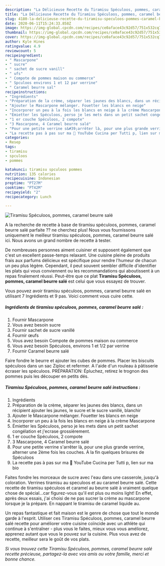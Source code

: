 ```yaml
---
description: "La Délicieuse Recette du Tiramisu Spéculoos, pommes, caramel beurre salé"
title: "La Délicieuse Recette du Tiramisu Spéculoos, pommes, caramel beurre salé"
slug: 4180-la-delicieuse-recette-du-tiramisu-speculoos-pommes-caramel-beurre-sale
date: 2020-06-11T15:24:33.858Z
image: https://img-global.cpcdn.com/recipes/ce0aface43c92d57/751x532cq70/tiramisu-speculoos-pommes-caramel-beurre-sale-photo-principale-de-la-recette.jpg
thumbnail: https://img-global.cpcdn.com/recipes/ce0aface43c92d57/751x532cq70/tiramisu-speculoos-pommes-caramel-beurre-sale-photo-principale-de-la-recette.jpg
cover: https://img-global.cpcdn.com/recipes/ce0aface43c92d57/751x532cq70/tiramisu-speculoos-pommes-caramel-beurre-sale-photo-principale-de-la-recette.jpg
author: Kyle Hines
ratingvalue: 4.9
reviewcount: 5
recipeingredient:
- " Mascarpone"
- " sucre"
- " sachet de sucre vanill"
- " ufs"
- " Compote de pommes maison ou commerce"
- " Spculoos environs 1 et 12 par verrine"
- " Caramel beurre sal"
recipeinstructions:
- "Ingrédients"
- "Préparation de la crème, séparer les jaunes des blancs, dans un récipient ajouter les jaunes, le sucre et le sucre vanillé, blanchir"
- "Ajouter le Mascarpone mélanger. Fouetter les blancs en neige"
- "Incorporer un peu à la fois les blancs en neige à la crème Mascarpone"
- "Émietter les Spéculoos, perso je les mets dans un petit sachet congélation et j&#39;ecrase grossièrement."
- "1 er couche Spéculoos, 2 compote"
- "3 Mascarpone, 4 Caramel beurre salé"
- "Pour une petite verrine s&#39;arrêter là, pour une plus grande verrine, alterner une 2ème fois les couches. À la fin quelques brisures de Spéculoos"
- "La recette pas à pas sur ma 🔗 YouTube Cucina per Tutti p, lien sur ma bio"
categories:
- Resep
tags:
- tiramisu
- spculoos
- pommes

katakunci: tiramisu spculoos pommes 
nutrition: 135 calories
recipecuisine: Indonesian
preptime: "PT27M"
cooktime: "PT42M"
recipeyield: "2"
recipecategory: Lunch

---
```



![Tiramisu Spéculoos, pommes, caramel beurre salé](https://img-global.cpcdn.com/recipes/ce0aface43c92d57/751x532cq70/tiramisu-speculoos-pommes-caramel-beurre-sale-photo-principale-de-la-recette.jpg)

A la recherche de recette à base de tiramisu spéculoos, pommes, caramel beurre salé parfaite ?? ne cherchez plus! Nous vous fournissons uniquement le meilleur tiramisu spéculoos, pommes, caramel beurre salé ici. Nous avons un grand nombre de recette à tester.

De nombreuses personnes aiment cuisiner et supposent également que c'est un excellent passe-temps relaxant. Une cuisine pleine de produits frais aux parfums délicieux est spécifique pour rendre l'humeur de chacun un peu plus légère. Cependant, il peut souvent sembler difficile d'identifier les plats qui vous conviennent ou les recommandations qui aboutissent à un repas finalement réussi. Peut-être que ce plat <strong> Tiramisu Spéculoos, pommes, caramel beurre salé </strong> est celui que vous essayez de trouver.

<!--inarticleads1-->

Vous pouvez avoir tiramisu spéculoos, pommes, caramel beurre salé en utilisant 7 Ingrédients et 9 pas. Voici comment vous cuire cette.

##### Ingrédients de tiramisu spéculoos, pommes, caramel beurre salé :

1. Fournir  Mascarpone
1. Vous avez besoin  sucre
1. Fournir  sachet de sucre vanillé
1. Fournir  œufs
1. Vous avez besoin  Compote de pommes maison ou commerce
1. Vous avez besoin  Spéculoos, environs 1 et 1/2 par verrine
1. Fournir  Caramel beurre salé


Faire fondre le beurre et ajouter les cubes de pommes. Placer les biscuits spéculoos dans un sac Ziploc et refermer. A l&#39;aide d&#39;un rouleau à pâtisserie écraser les spéculoos. PRÉPARATION: Épluchez, retirez le trognon des pommes puis les découper en petits dés. 

<!--inarticleads2-->

##### Tiramisu Spéculoos, pommes, caramel beurre salé instructions :

1. Ingrédients
1. Préparation de la crème, séparer les jaunes des blancs, dans un récipient ajouter les jaunes, le sucre et le sucre vanillé, blanchir
1. Ajouter le Mascarpone mélanger. Fouetter les blancs en neige
1. Incorporer un peu à la fois les blancs en neige à la crème Mascarpone
1. Émietter les Spéculoos, perso je les mets dans un petit sachet congélation et j&#39;ecrase grossièrement.
1. 1 er couche Spéculoos, 2 compote
1. 3 Mascarpone, 4 Caramel beurre salé
1. Pour une petite verrine s&#39;arrêter là, pour une plus grande verrine, alterner une 2ème fois les couches. À la fin quelques brisures de Spéculoos
1. La recette pas à pas sur ma 🔗 YouTube Cucina per Tutti p, lien sur ma bio


Faites fondre les morceaux de sucre avec l&#39;eau dans une casserole, jusqu&#39;à coloration. Verrines tiramisu au speculoos et au caramel beurre salé. Cette recette de tiramisu spéculoos et caramel au beurre salé à vraiment quelque chose de spécial…car figurez-vous qu&#39;il est plus ou moins light! En effet, après deux essais, j&#39;ai choisi de ne pas sucrer la crème au mascarpone lorsque je la prépare. En nappant le tiramisu de caramel liquide au. 

<!--inarticleads1-->

<p>
Un repas fantastique et fait maison est le genre de chose que tout le monde garde à l'esprit. Utiliser ces Tiramisu Spéculoos, pommes, caramel beurre salé recette pour améliorer votre cuisine coïncide avec un athlète qui continue à s'entraîner - plus vous le faites, mieux vous vous améliorez, apprenez autant que vous le pouvez sur la cuisine. Plus vous avez de recette, meilleur sera le goût de vos plats.
</p>

<p>
<i>Si vous trouvez cette Tiramisu Spéculoos, pommes, caramel beurre salé recette précieuse, partagez-la avec vos amis ou votre famille, merci et bonne chance.</i>
</p>

